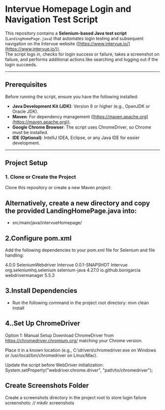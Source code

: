 # Intervue Homepage Login and Navigation Test Script

This repository contains a **Selenium-based Java test script** (`LandingHomePage.java`) that automates login testing and subsequent navigation on the Intervue website ([https://www.intervue.io/](https://www.intervue.io/)).  
The script logs in, checks for login success or failure, takes a screenshot on failure, and performs additional actions like searching and logging out if the login succeeds.

---

## Prerequisites

Before running the script, ensure you have the following installed:

- **Java Development Kit (JDK)**: Version 8 or higher (e.g., OpenJDK or Oracle JDK).
- **Maven**: For dependency management ([https://maven.apache.org](https://maven.apache.org)).
- **Google Chrome Browser**: The script uses ChromeDriver, so Chrome must be installed.
- **IDE (Optional)**: IntelliJ IDEA, Eclipse, or any Java IDE for easier development.

---

## Project Setup

### 1. Clone or Create the Project

Clone this repository or create a new Maven project:

## Alternatively, create a new directory and copy the provided LandingHomePage.java into:

- src/main/java/intervueHomepage/

## 2.Configure pom.xml
Add the following dependencies to your pom.xml file for Selenium and file handling:

<project xmlns="http://maven.apache.org/POM/4.0.0" xmlns:xsi="http://www.w3.org/2001/XMLSchema-instance" xsi:schemaLocation="http://maven.apache.org/POM/4.0.0 https://maven.apache.org/xsd/maven-4.0.0.xsd">
  <modelVersion>4.0.0</modelVersion>
  <groupId>SeleniumWebdriver</groupId>
  <artifactId>Intervue</artifactId>
  <version>0.0.1-SNAPSHOT</version>
  <name>Intervue</name>
  
  <dependencies>
    <!-- https://mvnrepository.com/artifact/org.seleniumhq.selenium/selenium-java -->
<dependency>
    <groupId>org.seleniumhq.selenium</groupId>
    <artifactId>selenium-java</artifactId>
    <version>4.27.0</version>
</dependency>

<dependency>
    <groupId>io.github.bonigarcia</groupId>
    <artifactId>webdrivermanager</artifactId>
    <version>5.5.3</version> <!-- Latest version -->
</dependency>
  	
  </dependencies>
  
</project>

 ## 3.Install Dependencies
  - Run the following command in the project root directory:
mvn clean install

## 4..Set Up ChromeDriver
Option 1: Manual Setup
Download ChromeDriver from https://chromedriver.chromium.org/ matching your Chrome version.

Place it in a known location (e.g., C:\drivers\chromedriver.exe on Windows or /usr/local/bin/chromedriver on Linux/Mac).

Update the script before WebDriver initialization:
System.setProperty("webdriver.chrome.driver", "path/to/chromedriver");

## Create Screenshots Folder
  Create a screenshots directory in the project root to store login failure screenshots:
  // mkdir screenshots





